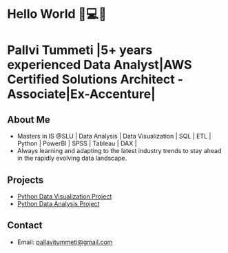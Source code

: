 # Hello World 👋💻🚀
# Pallvi Tummeti |5+ years experienced Data Analyst|AWS Certified Solutions Architect - Associate|Ex-Accenture| 


## About Me
- Masters in IS @SLU | Data Analysis | Data Visualization | SQL | ETL | Python | PowerBI | SPSS | Tableau | DAX |
- Always learning and adapting to the latest industry trends to stay ahead in the rapidly evolving data landscape.

## Projects
- [Python Data Visualization Project](https://github.com/PallaviTummeti/Python-Project)
- [Python Data Analysis Project](https://github.com/PallaviTummeti/Python_Data_Analysis_Project)

## Contact
- Email: [pallavitummeti@gmail.com](mailto:pallavi.tummeti@gmail.com)
